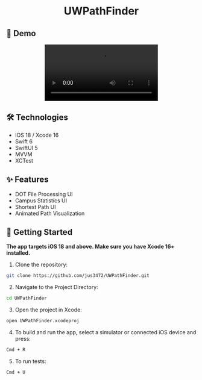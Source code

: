 <h1 align="center">UWPathFinder</h1>

## 📱 Demo

<div align="center">
  <video src="https://github.com/user-attachments/assets/0bd406a9-e0ba-4657-852e-c7a30c2c8ac8" />
</div>

## 🛠️ Technologies

- iOS 18 / Xcode 16
- Swift 6
- SwiftUI 5
- MVVM
- XCTest

## ✨ Features

- DOT File Processing UI
- Campus Statistics UI
- Shortest Path UI
- Animated Path Visualization

## 🚀 Getting Started

**The app targets iOS 18 and above. Make sure you have Xcode 16+ installed.**

1. Clone the repository:

```sh
git clone https://github.com/jus3472/UWPathFinder.git
```

2. Navigate to the Project Directory:

```sh
cd UWPathFinder
```

3. Open the project in Xcode:

```sh
open UWPathFinder.xcodeproj
```

4. To build and run the app, select a simulator or connected iOS device and press:

```sh
Cmd + R
```

5. To run tests:

```sh
Cmd + U
```
